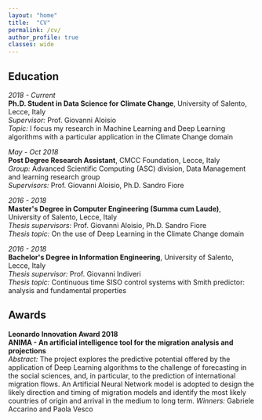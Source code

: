 ```yaml
---
layout: "home"
title:  "CV"
permalink: /cv/
author_profile: true
classes: wide
---
```


## Education

*2018 - Current*     
**Ph.D. Student in Data Science for Climate Change**, University of Salento, Lecce, Italy    
*Supervisor:* Prof. Giovanni Aloisio       
*Topic:* I focus my research in Machine Learning and Deep Learning algorithms with a particular application in the Climate Change domain  

*May - Oct 2018*    
**Post Degree Research Assistant**, CMCC Foundation, Lecce, Italy   
*Group:* Advanced Scientific Computing (ASC) division, Data Management and learning research group   
*Supervisors:* Prof. Giovanni Aloisio, Ph.D. Sandro Fiore  

*2016 - 2018*    
**Master's Degree in Computer Engineering (Summa cum Laude)**, University of Salento, Lecce, Italy   
*Thesis supervisors:* Prof. Giovanni Aloisio, Ph.D. Sandro Fiore   
*Thesis topic:* On the use of Deep Learning in the Climate Change domain  

*2016 - 2018*    
**Bachelor's Degree in Information Engineering**, University of Salento, Lecce, Italy   
*Thesis supervisor:* Prof. Giovanni Indiveri   
*Thesis topic:* Continuous time SISO control systems with Smith predictor: analysis and fundamental properties  

## Awards

**Leonardo Innovation Award 2018**  
**ANIMA - An artificial intelligence tool for the migration analysis and projections**   
*Abstract:* The project explores the predictive potential offered by the application of Deep Learning algorithms to the challenge of forecasting in the social sciences, and, in particular, to the prediction of international migration flows. An Artificial Neural Network model is adopted to design the likely direction and timing of migration models and identify the most likely countries of origin and arrival in the medium to long term.
*Winners:* Gabriele Accarino and Paola Vesco
